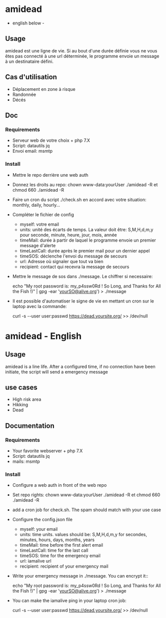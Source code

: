 # amidead

- english below -

## Usage

 amidead est une ligne de vie. Si au bout d'une durée définie vous ne vous êtes pas connecté à une url déterminée, le programme envoie un message à un destinataire défini.

## Cas d'utilisation

 * Déplacement en zone à risque
 * Randonnée
 * Décés

## Doc

### Requirements

 * Serveur web de votre choix + php 7.X
 * Script: datautils jq
 * Envoi email: msmtp

### Install

 * Mettre le repo derrière une web auth
 * Donnez les droits au repo: chown www-data:yourUser ./amidead -R et chmod 660 ./amidead -R
 * Faire un cron du script ./check.sh en accord avec votre situation: monthly, daily, hourly... 
 * Compléter le fichier de config
     * myself: votre email
     * units: unité des écarts de temps. La valeur doit être: S,M,H,d,m,y pour seconde, minute, heure, jour, mois, année
     * timeMail: durée à partir de laquel le programme envoie un premier message d'alerte
     * timeLastCall: durée après le premier mail pour un dernier appel
     * timeSOS: déclenche l'envoi du message de secours
     * url: Adresse où signaler que tout va bien
     * recipient: contact qui recevra la message de secours
 * Mettre le message de sos dans ./message. Le chiffrer si necessaire:

    echo "My root password is: my_p4ssw0Rd ! So Long, and Thanks for All the Fish !)" | gpg -ear 'yourSO@alive.org') > ./message

 * Il est possible d'automatiser le signe de vie en mettant un cron sur le laptop avec la commande:

    curl -s --user user:passwd https://dead.yoursite.org/ >> /dev/null

# amidead - English

## Usage

amidead is a line life. After a configured time, if no connection have been initiate, the script will send a emergency message

## use cases

 * High risk area
 * Hikking
 * Dead

## Documentation

### Requirements

 * Your favorite webserver + php 7.X
 * Script: datautils jq
 * mails: msmtp

### Install

 * Configure a web auth in front of the web repo
 * Set repo rights: chown www-data:yourUser ./amidead -R et chmod 660 ./amidead -R
 * add a cron job for check.sh. The spam should match with your use case
 * Configure the config.json file
     * myself: your email
     * units: time units. values should be: S,M,H,d,m,y for secondes, minutes, hours, days, months, years
     * timeMail: time before the first alert email
     * timeLastCall: time for the last call
     * timeSOS: time for the emergency email
     * url: iamalive url
     * recipient: recipient of your emergency mail
 * Write your emergency message in ./message. You can encrypt it::

    echo "My root password is: my_p4ssw0Rd ! So Long, and Thanks for All the Fish !)" | gpg -ear 'yourSO@alive.org') > ./message

 * You can make the iamalive ping in your laptop cron job:

    curl -s --user user:passwd https://dead.yoursite.org/ >> /dev/null

